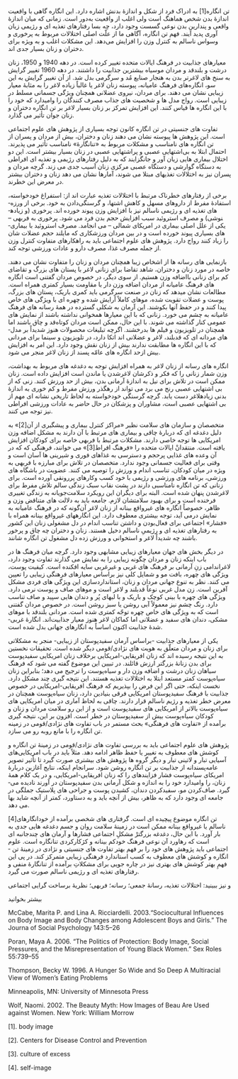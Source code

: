   تن ­انگاره[1] به ادراک فرد از شکل و اندازۀ بدنش اشاره دارد. این انگاره گاهی با واقعیت اندازۀ بدن شخص هماهنگ است ولی اغلب از واقعیت به‌دور است. زمانی که میان اندازۀ واقعی و پندارین بدن نوعی گسست وجود دارد، چه بسا رفتارهای تغذیه­ ای و رژیمی زیان ­آوری پدید آیند. فهم تن­ انگاره، آگاهی ما از علّت اصلی اختلالات مربوط به پرخوری و وسواس ناسالم به کنترل وزن را افزایش می‌دهد. این مشکلات اغلب و به ویژه برای دختران و زنان بسیار جدی­ اند.

معیارهای جذابیت در فرهنگ ایالات متحده تغییر کرده است. در دهه 1940 و 1950، زنان درشت و بلندقد و مردان موسیاه بیشترین جذابیت را داشتند. در دهه 1960 تغییر گرایش به سنخ­ های لاغرتر بدن به هنجار صنایع مُد و سرگرمی بدل شد. از آن تغییر گرایش به این سو، انگاره‌های فرهنگ عامیانه، پیوسته زنان لاغر یا غالباً زیاده لاغر را به ­مثابۀ معیار زیبایی نشان می­ دهند. برای مردان، نیروی عضلانی همچنان ویژگی جسمانی مسلط در زیبایی است. رواج مدل­ ها و شخصیت­ های جذاب مصرف ­کنندگان را وامی­دارد که خود را با این انگاره ­ها قیاس کنند. این افزایش تمرکز بر زنان بسیار لاغر بر تن­ انگاره دختران و زنان جوان تأثیر می­ گذارد.

تفاوت­ های جنسیتی در تن­ انگاره کانون توجه بسیاری از پژوهش­ های علوم اجتماعی است. این پژوهش ­ها پیوسته نشان می­ دهند زنان و دختران، بیش از مردان و پسران از تن ­انگاره ­های نامناسب و مشکلات مربوط به «تن­انگارۀ» نامناسب تأثیر می­ پذیرند. احتمال ابتلا به بی‌اشتهایی عصبی و پراشتهایی عصبی در زنان بسیار بیشتر است. این دو اختلال بیماری­ هایی زیان ­آور و جان­گزایند که به دلیل رفتارهای رژیمی و تغذیه ­ای افراطی به دستگاه گوارشی و دستگاه عصبی مرکزی زنان آسیب جدی می ­زند. گرچه مردان و پسران نیز به اختلالات تغذیه­ای مبتلا می­­ شوند، آمارها نشان می­ دهد زنان و دختران بیشتر در معرض این خطرند.

برخی از رفتارهای خطرناک مرتبط با اختلالات تغذیه عبارت ­اند از: استفراغ خودخواسته، استفادۀ مفرط از داروهای مسهل و کاهش اشتها، و گرسنگی‌دادن به خود. برخی از ورزه­ های تغذیه­ ای و رژیمی ناسالم نیز با افزایش وزن پیوند خورده ­اند. پرخوری (و زیاده­نوشی) و مصرف استروئید سبب افزایش حجم بدن فرد می­ شود. پرخوری به فربهی – یکی از علل اصلی بیماری در امریکای شمالی – می ­انجامد. مصرف استروئید با بیماری­ های بسیاری پیوند خورده است و در بین مردان ورزشکاری که مایلند حجم عضلات­ شان را زیاد کنند رواج دارد. پژوهش­ های علوم اجتماعی باید به راهکارهای متفاوت کنترل وزن از جمله مصرف غذا، مصرف دارو و عادات ورزشی توجه کند.

بازنمایی­ های رسانه­ ها از اشخاص زیبا همچنان مردان و زنان را متفاوت نشان می ­دهند. خاصه در مورد زنان و دختران، شاهد تقاضا برای زنانی لاغر با پستان­ های بزرگ و تقاضای کم برای زنانی بااضافه ­وزن­ هستیم. از سوی دیگر، در خصوص مردان گفتنی است انگاره ­های فرهنگ عامیانه از مردان اضافه­ وزن­ دار با مقاومت بسیار کمتری همراه است. مطالعات نشان می­دهد که زنان در صنعت سرگرمی باید کمری باریک، پستان­ های بزرگ، پوست و عضلات تقویت ­شده، موهای کاملاً آرایش­ شده و چهره­ ای با ویژگی­ های خاص پیدا کنند و در حفظ آنها بکوشند. این آرمان به شکلی گسترده در همۀ رسانه ­های فرهنگ عامیانه به چشم می­ خورد. زنانی که با این معیارها همخوانی نداشته باشند از نمایش­ های عمومی کنار گذاشته می­ شوند. با این حال، ممکن است مردان کوتاه‌قد و چاق باشند اما همچنان در تلویزیون و فیلم ­ها بدرخشند. اگرچه تبلیغات محصولات هنوز شدیداً بر مدل­ های مردانه ­ای که قدبلند، لاغر و عضلانی ­اند اتکا دارد، در تلویزیون و سینما برای مردانی که با این انگاره ­ها مطابقت ندارند بیش از زنان نقش وجود دارد. این امر به افزایش بیش ­ازحد انگاره­ های عامّه ­­پسند از زنان لاغر منجر می ­شود.

انگاره ­های رسانه­ از زنان لاغر به همراه افزایش توجه به دغدغه ­های مربوط به بهداشت، وزن شمار زنانی را که فکر و ذکرشان لاغرشدن یا ماندن است افزایش داده است. زنان ممکن است در تلاش برای نیل به اندازۀ آرمانی بدن، بیش از حد ورزش ­کنند. زنی که از بی ­اشتهایی عصبی رنج می ­برد می ­تواند از رهگذر ورزش مفرط و کم­ خوری به اندازۀ بدنی زیاده­لاغر دست یابد. گرچه گرسنگی خودخواسته به لحاظ تاریخی نشانه ­ای مهم از بی ­اشتهایی عصبی است، مشاوران و پزشکان در حال حاضر به عادات ورزشی افراطی نیز توجه می­ کنند.

متخصصان و سازمان­ های سلامت نظیر «مراکز کنترل بیماری و پیشگیری از آن[2]» به دلیل دغدغه ­­ای که دربارۀ چاقی و بیماری­ های مرتبط با آن دارند به مشکل اضافه وزن امریکایی ­ها توجه خاصی دارند. مشکلات مرتبط با فربهی خاصه برای کودکان افزایش یافته است. منتقدانْ ایالات متحده را «فرهنگ افراط[3]» می­ خوانند، فرهنگی که که در آن وعده­ های غذایی پرحجم و دسترسی به غذاهای فوری و شیرینی ­ها آسان است و وقتی برای فعالیت جسمانی وجود ندارد. متخصصان در تلاش برای مبارزه با فربهی به ویژه در میان کودکان، تناسب اندام و ورزش را توصیه می ­کنند. عضویت در باشگاه­ های ورزشی، برنامه ­های ورزشی و رژیمی با خود کسب­ وکارهای پررونقی آورده است. برای زنانی که تن ­انگاره نامناسبی دارند در پشت نقاب سبک زندگی سالم تلاش­ مفرط برای لاغرشدن پنهان شده است. البته برای دیگران این رویکرد سلامت‌‌جویانه به زندگی تغییری فرخنده است و برای بهبود سلامت­شان لازم. جامعه باید به دلالت­ های متناقض وزن و ظاهر، خصوصاً انگاره ­های غیرواقع ­بینانه از زنان لاغر آن‌گونه که در فرهنگ عامیانه به نمایش درمی­ آید، توجه بیشتری معطوف دارد. این انگاره­های غیرواقع ­بینانه همراه با «فشار» اجتماعی برای فعال‌بودن و داشتن تناسب اندام در دل مشغولی زنان این کشور به رفتارهای تغذیه­ ای و رژیمیِ ناسالم دخیل هستند. زنان و دختران چه چاق و پرخور باشند چه شدیداً لاغر و استخوانی و ورزش ­زده دل مشغول تن­ انگاره ­شانند.

 در دیگر بخش ­های جهان معیارهای زیبایی مشابهی وجود دارد. گرچه میان فرهنگ­ ها در باب اینکه زنان و مردان چگونه زیبایی را به نمایش می­ گذارند تفاوت وجود دارد، لاغراندامی زنِ آرمانی بر فرهنگ­ های غربی و غیرغربی سایه افکنده است. کیفیت پوست، ویژگی ­های چهره­، بافت مو و شمایل کلی نیز براساس معیارهای فرهنگی زیبایی را تعیین می­ کنند. نظر به تنوع جهانی مردان و زنان، استانداردسازی این ویژگی­ های فردی مشکل آفرین است. زن مدل غربی نوعاً قدبلند و لاغر است و موهای صاف و پوست نرمی دارد. ویژگی­ های چهره با بینی کوچک و باریک و با لب­های پُر و دندان­ هایی سپید و صاف تناسب دارد. رنگ چشم نیز معمولاً آبی روشن یا سبز روشن است. در خصوص مردان گفتنی است که به ویژگی­ های خاص چهره توجّه کمتری شده است. مردانی بلندقد با موهای مشکی، دندان­ های سفید و عضلانی اما کماکان لاغر هنوز معیار جذابیت‌اند. انگارۀ غربی­ شدۀ جذابیت اکنون اساساً به انگاره­ای جهانی بدل شده است.

یکی از معیارهای جذابیت -براساس آرمان سفیدپوستان از زیبایی- منجر به مشکلاتی برای زنان و مردان متعلّق به هویت­ های نژادی/قومی دیگر شده است. تحقیقات نخستین به این نتیجه رسیده ­اند که زنان افریقایی-­امریکایی برخلاف زنان امریکایی سفیدپوست برای بدن زنانۀ بزرگتر ارزش قائلند. در تبیین این موضوع گفته می­ شود که فرهنگ سیاهان زنان درشت و اضافه­ وزن­ دار و سیاه‌پوست را ترجیح می­ دهد؛ بنابراین زنان سیاه‌پوست کمتر مستعد ابتلا به اختلالات تغذیه­ هستند. این نتیجه­ گیری چند مشکل دارد. نخست اینکه، حتی اگر این فرض را بپذیریم که فرهنگ افریقایی-­امریکایی در خصوص جذابیت با فرهنگ سفیدپوستان امریکایی فرقی بنیادین دارد، زنان سیاه‌پوست همچنان در معرض خطر تغذیه و رژیم ناسالم قرار دارند. چاقی به لحاظ آماری در میان امریکایی­ های سیاه‌پوست بالاتر از امریکایی­ های سفیدپوست است و از این رو سلامت مردان و زنان و کودکان سیاه‌پوست بیش از سفیدپوستان در خطر است. افزون بر این، نتیجه­ گیری برآمده از «تفاوت­ های فرهنگی» بحث مستمر در باب تفاوت­ های نژادی/قومی در زمینه تن ­انگاره را با مانع روبه­ رو می­ سازد.

پژوهش­ های علوم اجتماعی باید به بررسی تفاوت ­های نژادی/قومی در زمینۀ تن ­انگاره و کوشش ­های معطوف به تغییر یا حفظ ظاهر ادامه دهد. مثلاً باید در باب امریکایی‌های آسیایی ­تبار و لاتینی ­تبار و دیگر گروه ­ها پژوهش­ های بیشتری صورت گیرد تا تأثیر تصویر عامه‌پسندانه از جذابیت بر تن انگاره روشن شود. سرانجام اینکه، نتایج آغازین دربارۀ امریکای سیاه‌پوست فشار فزاینده­ای را که زنان افریقایی-­امریکایی، و در یک کلام همۀ زنان، را وامی­دارد خود را به اندازه و شکل آرمانی بدن سفیدپوستان در آورند نادیده می­ گیرد. صاف‌کردن مو، سفیدکردن دندان، کشیدن پوست و جراحی­ های پلاستیک جملگی در جامعه­ ای وجود دارد که به ظاهر، بیش از آنچه باید و به دستاورد، کمتر از آنچه شاید بها می ­دهد.

 تن ­انگاره موضوع پیچیده ­ای است. گرفتاری­ های شخصی برآمده از خودانگاره­ای[4] ناسالم یا غیرواقع­ بینانه ممکن است در زمینۀ سلامت روان و جسم دغدغه­ هایی جدی­ به بار آورد. با این حال، دغدغه بزرگ­ترْ مشکلِ اجتماعی فشارها و آرمان­ های چندجانبه ­ای است که رهاورد آن نوعی فرهنگ خودکم ­بینانه و کژکارکردی تن­انگاره است. علوم اجتماعی باید پژوهش­ های خود را بر فهم بهتر تفاوت­ های جنسیتی و نژادی در زمینۀ تن ­انگاره و کوشش­ های معطوف به کسب استاندارد فرهنگی زیبایی متمرکز کند. در پی این فهمِ بهتر کوشش ­های بهتری نیز در چاره ­جویی برای مشکلاتِ برآمده از تن­انگارۀ منفی و رفتارهای تغذیه ­ای و رژیمی ناسالم صورت می­ گیرد.

و نیز ببینید: اختلالات تغذیه، رسانۀ جمعی؛ رسانه­؛ فربهی؛ نظریۀ برساخت­ گرایی اجتماعی

بیشتر بخوانید

McCabe, Marita P. and Lina A. Ricciardelli. 2003.“Sociocultural Influences on Body Image and Body Changes among Adolescent Boys and Girls.” The Journa of Social Psychology 143:5–26

Poran, Maya A. 2006. “The Politics of Protection: Body Image, Social Pressures, and the Misrepresentation of Young Black Women.” Sex Roles 55:739–55

Thompson, Becky W. 1996. A Hunger So Wide and So Deep A Multiracial View of Women’s Eating Problems

 Minneapolis, MN: University of Minnesota Press

Wolf, Naomi. 2002. The Beauty Myth: How Images of Beau Are Used against Women. New York: William Morrow

 [1]. body image

[2]. Centers for Disease Control and Prevention 

[3]. culture of excess

 [4]. self-image 

 